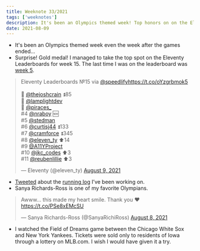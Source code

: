 ```yaml
---
title: Weeknote 33/2021
tags: ['weeknotes']
description: It's been an Olympics themed week! Top honors on on the Eleventy Leaderboards and Sanya. 
date: 2021-08-09
---
```

- It's been an Olympics themed week even the week after the games ended... 
- Surprise! Gold medal! I managed to take the top spot on the Eleventy Leaderboards for week 15. The last time I was on the leaderboard was [week 5](https://twitter.com/eleven_ty/status/1313121837279334401). 
<blockquote class="twitter-tweet"><p lang="en" dir="ltr">Eleventy Leaderboards №15 via <a href="https://twitter.com/speedlify?ref_src=twsrc%5Etfw">@speedlify</a><a href="https://t.co/oYzgrbmok5">https://t.co/oYzgrbmok5</a><br><br>🥇 <a href="https://twitter.com/thejoshcrain?ref_src=twsrc%5Etfw">@thejoshcrain</a> ⏫85<br>🥈 <a href="https://twitter.com/lamplightdev?ref_src=twsrc%5Etfw">@lamplightdev</a> <br>🥉 <a href="https://twitter.com/piraces_?ref_src=twsrc%5Etfw">@piraces_</a><br>#4 <a href="https://twitter.com/nraboy?ref_src=twsrc%5Etfw">@nraboy</a> 🆕<br>#5 <a href="https://twitter.com/stedman?ref_src=twsrc%5Etfw">@stedman</a><br>#6 <a href="https://twitter.com/curtisj44?ref_src=twsrc%5Etfw">@curtisj44</a> ⏫133<br>#7 <a href="https://twitter.com/cramforce?ref_src=twsrc%5Etfw">@cramforce</a> ⏫345<br>#8 <a href="https://twitter.com/eleven_ty?ref_src=twsrc%5Etfw">@eleven_ty</a> ⬆️14<br>#9 <a href="https://twitter.com/A11YProject?ref_src=twsrc%5Etfw">@A11YProject</a><br>#10 <a href="https://twitter.com/jkc_codes?ref_src=twsrc%5Etfw">@jkc_codes</a> ⬆️3<br>#11 <a href="https://twitter.com/reubenlillie?ref_src=twsrc%5Etfw">@reubenlillie</a> ⬆️3</p>&mdash; Eleventy (@eleven_ty) <a href="https://twitter.com/eleven_ty/status/1424715642884739074?ref_src=twsrc%5Etfw">August 9, 2021</a></blockquote> <script async src="https://platform.twitter.com/widgets.js" charset="utf-8"></script>

- [Tweeted](https://twitter.com/thejoshcrain/status/1424732983941111808) about the [running log](https://joshcrain.io/about/running/) I’ve been working on.
- Sanya Richards-Ross is one of my favorite Olympians. 

<blockquote class="twitter-tweet"><p lang="en" dir="ltr">Awww… this made my heart smile. Thank you ♥️ <a href="https://t.co/PSe8xEMcSU">https://t.co/PSe8xEMcSU</a></p>&mdash; Sanya Richards-Ross (@SanyaRichiRoss) <a href="https://twitter.com/SanyaRichiRoss/status/1424294133510942723?ref_src=twsrc%5Etfw">August 8, 2021</a></blockquote> <script async src="https://platform.twitter.com/widgets.js" charset="utf-8"></script>

- I watched the Field of Dreams game between the Chicago White Sox and New York Yankees. Tickets were sold only to residents of Iowa through a lottery on MLB.com. I wish I would have given it a try. 